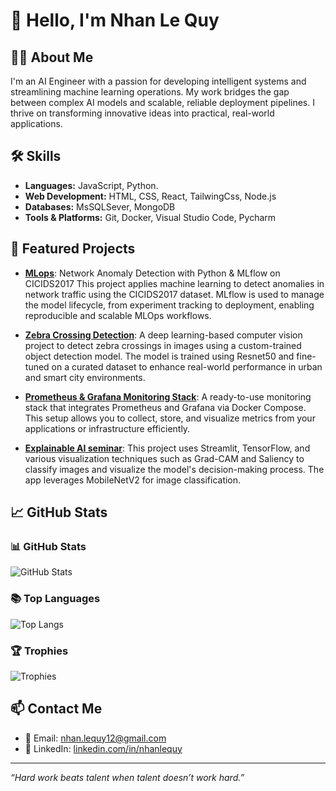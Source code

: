 # 👋 Hello, I'm Nhan Le Quy

## 🧑‍💻 About Me

I'm an AI Engineer with a passion for developing intelligent systems and streamlining machine learning operations. My work bridges the gap between complex AI models and scalable, reliable deployment pipelines. I thrive on transforming innovative ideas into practical, real-world applications.

## 🛠️ Skills

- **Languages:** JavaScript, Python.
- **Web Development:** HTML, CSS, React, TailwingCss, Node.js
- **Databases:** MsSQLSever, MongoDB
- **Tools & Platforms:** Git, Docker, Visual Studio Code, Pycharm

## 📌 Featured Projects

- [**MLops**](https://github.com/NahwngLe/mlflow-network-anomaly-cicids2017.git): Network Anomaly Detection with Python & MLflow on CICIDS2017
This project applies machine learning to detect anomalies in network traffic using the CICIDS2017 dataset. MLflow is used to manage the model lifecycle, from experiment tracking to deployment, enabling reproducible and scalable MLOps workflows.

- [**Zebra Crossing Detection**](https://github.com/NahwngLe/ZebraCrossing_Detection.git): A deep learning-based computer vision project to detect zebra crossings in images using a custom-trained object detection model. The model is trained using Resnet50 and fine-tuned on a curated dataset to enhance real-world performance in urban and smart city environments.

- [**Prometheus & Grafana Monitoring Stack**](https://github.com/NahwngLe/prometheus-grafana): A ready-to-use monitoring stack that integrates Prometheus and Grafana via Docker Compose. This setup allows you to collect, store, and visualize metrics from your applications or infrastructure efficiently.

- [**Explainable AI seminar**](https://github.com/NahwngLe/XAI-in-CV): This project uses Streamlit, TensorFlow, and various visualization techniques such as Grad-CAM and Saliency to classify images and visualize the model's decision-making process. The app leverages MobileNetV2 for image classification.

## 📈 GitHub Stats

### 📊 GitHub Stats
![GitHub Stats](https://github-readme-stats.vercel.app/api?username=NahwngLe&show_icons=true&theme=default)

### 📚 Top Languages
![Top Langs](https://github-readme-stats.vercel.app/api/top-langs/?username=NahwngLe&layout=compact&theme=github_dark)

### 🏆 Trophies
![Trophies](https://github-profile-trophy.vercel.app/?username=NahwngLe&theme=radical)

## 📫 Contact Me

- 📧 Email: [nhan.lequy12@gmail.com](mailto:nhan.lequy12@gmail.com)
- 💼 LinkedIn: [linkedin.com/in/nhanlequy](https://www.linkedin.com/in/nhanlequy/)

---

*“Hard work beats talent when talent doesn’t work hard.”*
